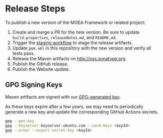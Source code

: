 # Release Steps

To publish a new version of the MOEA Framework or related project:

1. Create and merge a PR for the new version.  Be sure to update `build.properties`, `releaseNotes.md`, and `README.md`.
2. Trigger the [staging workflow](https://github.com/MOEAFramework/MOEAFramework/actions/workflows/staging.yml) to
   stage the release artifacts.
3. Update `pom.xml` in this repository with the new version and verify all tests pass.
4. Release the Maven artifacts on http://oss.sonatype.org.
5. Publish the GitHub release.
6. Publish the Website update.

## GPG Signing Keys

Maven artifacts are signed with our [GPG-generated key](https://keyserver.ubuntu.com/pks/lookup?search=04fb5ffc82aedf3a&fingerprint=on&op=index).

As these keys expire after a few years, we may need to periodically generate a new key and update the corresponding GitHub Actions secrets.

```bash
gpg --gen-key
gpg --keyserver keyserver.ubuntu.com --send-keys <keyId>
gpg --armor --export-secret-key <keyId>
```
